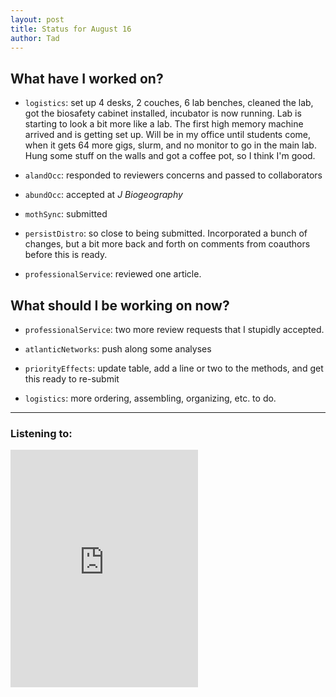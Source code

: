 ```yaml
---
layout: post 
title: Status for August 16 
author: Tad
---
```


## What have I worked on?

* `logistics`: set up 4 desks, 2 couches, 6 lab benches, cleaned the lab, got the biosafety cabinet installed, incubator is now running. Lab is starting to look a bit more like a lab. The first high memory machine arrived and is getting set up. Will be in my office until students come, when it gets 64 more gigs, slurm, and no monitor to go in the main lab. Hung some stuff on the walls and got a coffee pot, so I think I'm good. 

* `alandOcc`: responded to reviewers concerns and passed to collaborators

* `abundOcc`: accepted at _J Biogeography_ 

* `mothSync`: submitted

* `persistDistro`: so close to being submitted. Incorporated a bunch of changes, but a bit more back and forth on comments from coauthors before this is ready. 

* `professionalService`: reviewed one article.




## What should I be working on now?

* `professionalService`: two more review requests that I stupidly accepted.

* `atlanticNetworks`: push along some analyses

* `priorityEffects`: update table, add a line or two to the methods, and get this ready to re-submit

* `logistics`: more ordering, assembling, organizing, etc. to do.





--- 

### Listening to:

<iframe src="https://open.spotify.com/embed/track/0XfmBJgGoDQRvBhXWj6sYQ" width="300" height="380" frameborder="0" allowtransparency="true" allow="encrypted-media"></iframe>

<i class='fa fa-code' style='color:pink'></i>
